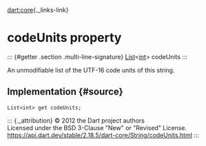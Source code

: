[dart:core](../../dart-core/dart-core-library){._links-link}

codeUnits property
==================

::: {#getter .section .multi-line-signature}
[List](../list-class)\<[int](../int-class)\> codeUnits
:::

An unmodifiable list of the UTF-16 code units of this string.

Implementation {#source}
--------------

``` {.language-dart data-language="dart"}
List<int> get codeUnits;
```

::: {._attribution}
© 2012 the Dart project authors\
Licensed under the BSD 3-Clause \"New\" or \"Revised\" License.\
<https://api.dart.dev/stable/2.18.5/dart-core/String/codeUnits.html>
:::
